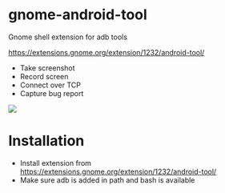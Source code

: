 # gnome-android-tool
Gnome shell extension for adb tools 

https://extensions.gnome.org/extension/1232/android-tool/

- Take screenshot
- Record screen
- Connect over TCP
- Capture bug report

<img src="https://raw.githubusercontent.com/naman14/gnome-android-tool/master/screenshot.png" >

# Installation

- Install extension from https://extensions.gnome.org/extension/1232/android-tool/
- Make sure adb is added in path and bash is available



